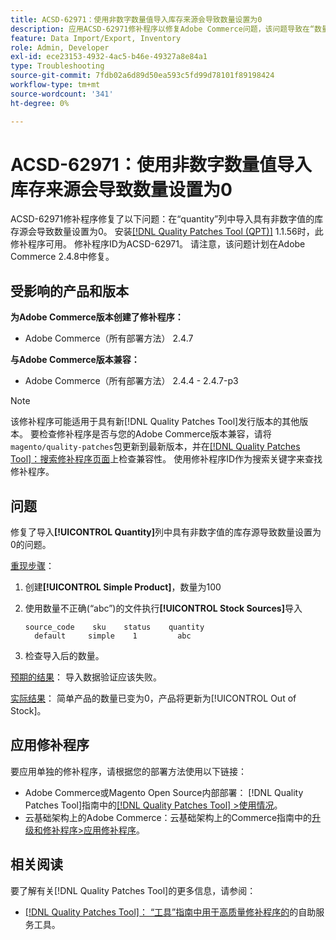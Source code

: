```yaml
---
title: ACSD-62971：使用非数字数量值导入库存来源会导致数量设置为0
description: 应用ACSD-62971修补程序以修复Adobe Commerce问题，该问题导致在“数量”列中导入具有非数字值的库存源导致数量设置为0。
feature: Data Import/Export, Inventory
role: Admin, Developer
exl-id: ece23153-4932-4ac5-b46e-49327a8e84a1
type: Troubleshooting
source-git-commit: 7fdb02a6d89d50ea593c5fd99d78101f89198424
workflow-type: tm+mt
source-wordcount: '341'
ht-degree: 0%

---
```


# ACSD-62971：使用非数字数量值导入库存来源会导致数量设置为0

ACSD-62971修补程序修复了以下问题：在“quantity”列中导入具有非数字值的库存源会导致数量设置为0。 安装[[!DNL Quality Patches Tool (QPT)]](/help/tools/quality-patches-tool/quality-patches-tool-to-self-serve-quality-patches.md) 1.1.56时，此修补程序可用。 修补程序ID为ACSD-62971。 请注意，该问题计划在Adobe Commerce 2.4.8中修复。

## 受影响的产品和版本

**为Adobe Commerce版本创建了修补程序：**

* Adobe Commerce（所有部署方法） 2.4.7

**与Adobe Commerce版本兼容：**

* Adobe Commerce（所有部署方法） 2.4.4 - 2.4.7-p3

>[!NOTE]
>
>该修补程序可能适用于具有新[!DNL Quality Patches Tool]发行版本的其他版本。 要检查修补程序是否与您的Adobe Commerce版本兼容，请将`magento/quality-patches`包更新到最新版本，并在[[!DNL Quality Patches Tool]：搜索修补程序页面](https://experienceleague.adobe.com/tools/commerce-quality-patches/index.html)上检查兼容性。 使用修补程序ID作为搜索关键字来查找修补程序。

## 问题

修复了导入&#x200B;**[!UICONTROL Quantity]**&#x200B;列中具有非数字值的库存源导致数量设置为0的问题。

<u>重现步骤</u>：

1. 创建&#x200B;**[!UICONTROL Simple Product]**，数量为100
1. 使用数量不正确(“abc”)的文件执行&#x200B;**[!UICONTROL Stock Sources]**&#x200B;导入

   ```table
   source_code    sku    status    quantity
     default     simple    1         abc
   ```

1. 检查导入后的数量。

<u>预期的结果</u>：
导入数据验证应该失败。

<u>实际结果</u>：
简单产品的数量已变为0，产品将更新为[!UICONTROL Out of Stock]。

## 应用修补程序

要应用单独的修补程序，请根据您的部署方法使用以下链接：

* Adobe Commerce或Magento Open Source内部部署： [!DNL Quality Patches Tool]指南中的[[!DNL Quality Patches Tool] >使用情况](/help/tools/quality-patches-tool/usage.md)。
* 云基础架构上的Adobe Commerce：云基础架构上的Commerce指南中的[升级和修补程序>应用修补程序](https://experienceleague.adobe.com/docs/commerce-cloud-service/user-guide/develop/upgrade/apply-patches.html)。

## 相关阅读

要了解有关[!DNL Quality Patches Tool]的更多信息，请参阅：

* [[!DNL Quality Patches Tool]： “工具”指南中用于高质量修补程序的](/help/tools/quality-patches-tool/quality-patches-tool-to-self-serve-quality-patches.md)的自助服务工具。
